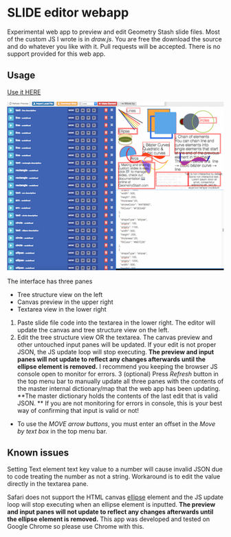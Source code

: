 SLIDE editor webapp
======

Experimental web app to preview and edit Geometry Stash slide files. Most of the custom JS I wrote is in *draw.js*. You are free the download the source and do whatever you like with it. Pull requests will be accepted. There is no support provided for this web app. 

Usage
------

[Use it HERE](http://ansonl.github.io/geometry-stash-web-slide-editor)

![Sample File loaded](https://raw.githubusercontent.com/ansonl/geometry-stash-web-slide-editor/gh-pages/screenshots/sample-file.png)

The interface has three panes
  * Tree structure view on the left 
  * Canvas preview in the upper right
  * Textarea view in the lower right

1. Paste slide file code into the textarea in the lower right. The editor will update the canvas and tree structure view on the left. 
2. Edit the tree structure view OR the textarea. The canvas preview and other untouched input panes will be updated. If your edit is not proper JSON, the JS update loop will stop executing. **The preview and input panes will not update to reflect any changes afterwards until the ellipse element is removed.** I recommend you keeping the browser JS console open to monitor for errors. 
3 (optional) Press *Refresh* button in the top menu bar to manually update all three panes with the contents of the master internal dictionary/map that the web app has been updating. **The master dictionary holds the contents of the last edit that is valid JSON. ** If you are not monitoring for errors in console, this is your best way of confirming that input is valid or not!

  * To use the *MOVE arrow buttons*, you must enter an offset in the *Move by text box* in the top menu bar. 

Known issues
------
Setting Text element text key value to a number will cause invalid JSON due to code treating the number as not a string. Workaround is to edit the value directly in the textarea pane. 

Safari does not support the HTML canvas [ellipse](https://developer.mozilla.org/en-US/docs/Web/API/Canvas_API) element and the JS update loop will stop executing when an ellipse element is inputted. **The preview and input panes will not update to reflect any changes afterwards until the ellipse element is removed.** This app was developed and tested on Google Chrome so please use Chrome with this. 